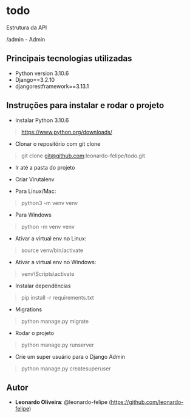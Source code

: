 # todo

Estrutura da API

/admin     - Admin
 
 
## Principais tecnologias utilizadas
 
* Python version 3.10.6
* Django==3.2.10
* djangorestframework==3.13.1
 
## Instruções para instalar e rodar o projeto
 
* Instalar Python 3.10.6
>    https://www.python.org/downloads/

* Clonar o repositório com git clone
> git clone git@github.com:leonardo-felipe/todo.git

* Ir até a pasta do projeto

* Criar Virutalenv
* Para Linux/Mac:
> python3 -m venv venv
* Para Windows
> python -m venv venv

* Ativar a virtual env no Linux:
> source venv/bin/activate
* Ativar a virtual env no Windows:
> venv\Scripts\activate

* Instalar dependências
> pip install -r requirements.txt

* Migrations
> python manage.py migrate

* Rodar o projeto
> python manage.py runserver

* Crie um super usuário para o Django Admin
> python manage.py createsuperuser

  
## Autor
 
* **Leonardo Oliveira**: @leonardo-felipe (https://github.com/leonardo-felipe)

